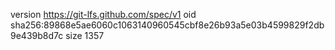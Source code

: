 version https://git-lfs.github.com/spec/v1
oid sha256:89868e5ae6060c1063140960545cbf8e26b93a5e03b4599829f2db9e439b8d7c
size 1357
